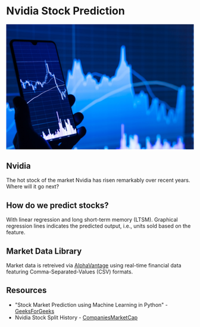 # Nvidia Stock Prediction
![Image Alt](https://github.com/oliviafjardine/Stock-Market-Prediction/blob/b38e113caf4f38505ef9b713a8c8e77fd9219c06/images/stock-market.jpg)

## Nvidia
The hot stock of the market Nvidia has risen remarkably over recent years. Where will it go next?

## How do we predict stocks?
With linear regression and long short-term memory (LTSM). Graphical regression lines indicates the predicted output, i.e., units sold based on the feature.

## Market Data Library
Market data is retreived via [AlphaVantage](https://www.alphavantage.co) using real-time financial data featuring Comma-Separated-Values (CSV) formats.

## Resources
- "Stock Market Prediction using Machine Learning in Python" - [GeeksForGeeks](https://www.geeksforgeeks.org/stock-price-prediction-using-machine-learning-in-python/)
- Nvidia Stock Split History - [CompaniesMarketCap](https://companiesmarketcap.com/nvidia/stock-splits/)
